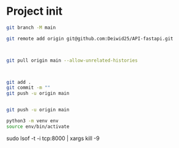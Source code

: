 # Project init

```sh
git branch -M main

git remote add origin git@github.com:Deiwid25/API-fastapi.git



git pull origin main --allow-unrelated-histories



git add .
git commit -m ""
git push -u origin main


git push -u origin main

python3 -m venv env
source env/bin/activate

```


sudo lsof -t -i tcp:8000 | xargs kill -9